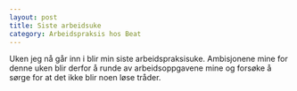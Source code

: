 ```yaml
---
layout: post
title: Siste arbeidsuke
category: Arbeidspraksis hos Beat
---
```


Uken jeg nå går inn i blir min siste arbeidspraksisuke.
Ambisjonene mine for denne uken blir derfor å runde av 
arbeidsoppgavene mine og forsøke å sørge for at det
ikke blir noen løse tråder.
